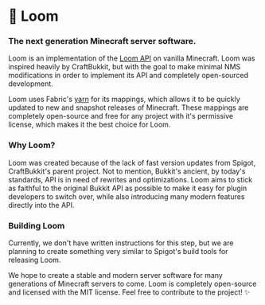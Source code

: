 # 🧵 Loom
### The next generation Minecraft server software.

Loom is an implementation of the [Loom API](https://github.com/LoomDev/Loom-API) on vanilla Minecraft. Loom was inspired heavily by CraftBukkit, but with the goal to make minimal NMS modifications in order to implement its API and completely open-sourced development.

Loom uses Fabric's [yarn](https://github.com/fabricmc/yarn) for its mappings, which allows it to be quickly updated to new and snapshot releases of Minecraft. These mappings are completely open-source and free for any project with it's permissive license, which makes it the best choice for Loom.

### Why Loom?
Loom was created because of the lack of fast version updates from Spigot, CraftBukkit's parent project. Not to mention, Bukkit's ancient, by today's standards, API is in need of rewrites and optimizations. Loom aims to stick as faithful to the original Bukkit API as possible to make it easy for plugin developers to switch over, while also introducing many modern features directly into the API.

### Building Loom
Currently, we don't have written instructions for this step, but we are planning to create something very similar to Spigot's build tools for releasing Loom.

We hope to create a stable and modern server software for many generations of Minecraft servers to come. Loom is completely open-source and licensed with the MIT license. Feel free to contribute to the project! ✨
